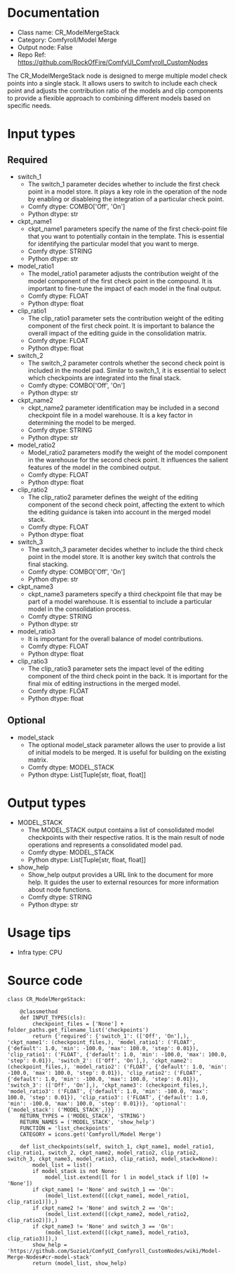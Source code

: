 # Documentation
- Class name: CR_ModelMergeStack
- Category: Comfyroll/Model Merge
- Output node: False
- Repo Ref: https://github.com/RockOfFire/ComfyUI_Comfyroll_CustomNodes

The CR_ModelMergeStack node is designed to merge multiple model check points into a single stack. It allows users to switch to include each check point and adjusts the contribution ratio of the models and clip components to provide a flexible approach to combining different models based on specific needs.

# Input types
## Required
- switch_1
    - The switch_1 parameter decides whether to include the first check point in a model store. It plays a key role in the operation of the node by enabling or disableing the integration of a particular check point.
    - Comfy dtype: COMBO['Off', 'On']
    - Python dtype: str
- ckpt_name1
    - ckpt_name1 parameters specify the name of the first check-point file that you want to potentially contain in the template. This is essential for identifying the particular model that you want to merge.
    - Comfy dtype: STRING
    - Python dtype: str
- model_ratio1
    - The model_ratio1 parameter adjusts the contribution weight of the model component of the first check point in the compound. It is important to fine-tune the impact of each model in the final output.
    - Comfy dtype: FLOAT
    - Python dtype: float
- clip_ratio1
    - The clip_ratio1 parameter sets the contribution weight of the editing component of the first check point. It is important to balance the overall impact of the editing guide in the consolidation matrix.
    - Comfy dtype: FLOAT
    - Python dtype: float
- switch_2
    - The switch_2 parameter controls whether the second check point is included in the model pad. Similar to switch_1, it is essential to select which checkpoints are integrated into the final stack.
    - Comfy dtype: COMBO['Off', 'On']
    - Python dtype: str
- ckpt_name2
    - ckpt_name2 parameter identification may be included in a second checkpoint file in a model warehouse. It is a key factor in determining the model to be merged.
    - Comfy dtype: STRING
    - Python dtype: str
- model_ratio2
    - Model_ratio2 parameters modify the weight of the model component in the warehouse for the second check point. It influences the salient features of the model in the combined output.
    - Comfy dtype: FLOAT
    - Python dtype: float
- clip_ratio2
    - The clip_ratio2 parameter defines the weight of the editing component of the second check point, affecting the extent to which the editing guidance is taken into account in the merged model stack.
    - Comfy dtype: FLOAT
    - Python dtype: float
- switch_3
    - The switch_3 parameter decides whether to include the third check point in the model store. It is another key switch that controls the final stacking.
    - Comfy dtype: COMBO['Off', 'On']
    - Python dtype: str
- ckpt_name3
    - ckpt_name3 parameters specify a third checkpoint file that may be part of a model warehouse. It is essential to include a particular model in the consolidation process.
    - Comfy dtype: STRING
    - Python dtype: str
- model_ratio3
    - It is important for the overall balance of model contributions.
    - Comfy dtype: FLOAT
    - Python dtype: float
- clip_ratio3
    - The clip_ratio3 parameter sets the impact level of the editing component of the third check point in the back. It is important for the final mix of editing instructions in the merged model.
    - Comfy dtype: FLOAT
    - Python dtype: float
## Optional
- model_stack
    - The optional model_stack parameter allows the user to provide a list of initial models to be merged. It is useful for building on the existing matrix.
    - Comfy dtype: MODEL_STACK
    - Python dtype: List[Tuple[str, float, float]]

# Output types
- MODEL_STACK
    - The MODEL_STACK output contains a list of consolidated model checkpoints with their respective ratios. It is the main result of node operations and represents a consolidated model pad.
    - Comfy dtype: MODEL_STACK
    - Python dtype: List[Tuple[str, float, float]]
- show_help
    - Show_help output provides a URL link to the document for more help. It guides the user to external resources for more information about node functions.
    - Comfy dtype: STRING
    - Python dtype: str

# Usage tips
- Infra type: CPU

# Source code
```
class CR_ModelMergeStack:

    @classmethod
    def INPUT_TYPES(cls):
        checkpoint_files = ['None'] + folder_paths.get_filename_list('checkpoints')
        return {'required': {'switch_1': (['Off', 'On'],), 'ckpt_name1': (checkpoint_files,), 'model_ratio1': ('FLOAT', {'default': 1.0, 'min': -100.0, 'max': 100.0, 'step': 0.01}), 'clip_ratio1': ('FLOAT', {'default': 1.0, 'min': -100.0, 'max': 100.0, 'step': 0.01}), 'switch_2': (['Off', 'On'],), 'ckpt_name2': (checkpoint_files,), 'model_ratio2': ('FLOAT', {'default': 1.0, 'min': -100.0, 'max': 100.0, 'step': 0.01}), 'clip_ratio2': ('FLOAT', {'default': 1.0, 'min': -100.0, 'max': 100.0, 'step': 0.01}), 'switch_3': (['Off', 'On'],), 'ckpt_name3': (checkpoint_files,), 'model_ratio3': ('FLOAT', {'default': 1.0, 'min': -100.0, 'max': 100.0, 'step': 0.01}), 'clip_ratio3': ('FLOAT', {'default': 1.0, 'min': -100.0, 'max': 100.0, 'step': 0.01})}, 'optional': {'model_stack': ('MODEL_STACK',)}}
    RETURN_TYPES = ('MODEL_STACK', 'STRING')
    RETURN_NAMES = ('MODEL_STACK', 'show_help')
    FUNCTION = 'list_checkpoints'
    CATEGORY = icons.get('Comfyroll/Model Merge')

    def list_checkpoints(self, switch_1, ckpt_name1, model_ratio1, clip_ratio1, switch_2, ckpt_name2, model_ratio2, clip_ratio2, switch_3, ckpt_name3, model_ratio3, clip_ratio3, model_stack=None):
        model_list = list()
        if model_stack is not None:
            model_list.extend([l for l in model_stack if l[0] != 'None'])
        if ckpt_name1 != 'None' and switch_1 == 'On':
            (model_list.extend([(ckpt_name1, model_ratio1, clip_ratio1)]),)
        if ckpt_name2 != 'None' and switch_2 == 'On':
            (model_list.extend([(ckpt_name2, model_ratio2, clip_ratio2)]),)
        if ckpt_name3 != 'None' and switch_3 == 'On':
            (model_list.extend([(ckpt_name3, model_ratio3, clip_ratio3)]),)
        show_help = 'https://github.com/Suzie1/ComfyUI_Comfyroll_CustomNodes/wiki/Model-Merge-Nodes#cr-model-stack'
        return (model_list, show_help)
```